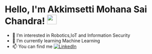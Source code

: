 # Hello, I'm Akkimsetti Mohana Sai Chandra! <img src="https://raw.githubusercontent.com/MartinHeinz/MartinHeinz/master/wave.gif" width="30px">

- 👀 I’m interested in Robotics,IoT and Information Security
- 🌱 I’m currently learning Machine Learning
- 📫 You can find me [![LinkedIn][2.2]][2]




[2.2]: https://raw.githubusercontent.com/MartinHeinz/MartinHeinz/master/linkedin-3-16.png (LinkedIn icon without padding)

<!-- Links to your social media accounts -->


[2]: https://www.linkedin.com/in/akkimsetti-mohana-sai-chandra-367b8018b/

